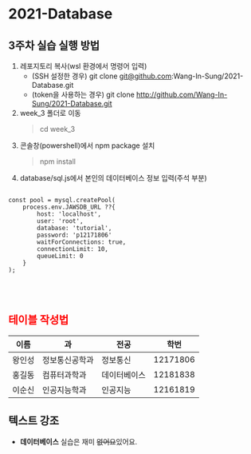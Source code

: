 # 2021-Database

## 3주차 실습 실행 방법
1. 레포지토리 복사(wsl 환경에서 명령어 입력)
    - (SSH 설정한 경우) git clone git@github.com:Wang-In-Sung/2021-Database.git
    - (token을 사용하는 경우) git clone http://github.com/Wang-In-Sung/2021-Database.git
2. week_3 폴더로 이동
    > cd week_3
3. 콘솔창(powershell)에서 npm package 설치
    > npm install
4. database/sql.js에서 본인의 데이터베이스 정보 입력(주석 부분)
<pre>
<code>
const pool = mysql.createPool(
    process.env.JAWSDB_URL ??{
        host: 'localhost',
        user: 'root',
        database: 'tutorial',
        password: 'p12171806'
        waitForConnections: true,
        connectionLimit: 10,
        queueLimit: 0
    }
);
</code>
</pre>
<br>

## <span style="color:red">테이블 작성법</span>

이름|과|전공|학번
---|---|---|---|
왕인성|정보통신공학과|정보통신|12171806
홍길동|컴퓨터과학과|데이터베이스|12181838
이순신|인공지능학과|인공지능|12161819

## 텍스트 강조

- **데이터베이스** 실습은 재미 ~~없어요~~있어요.